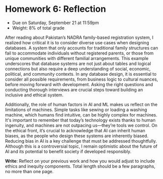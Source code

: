 # Homework 6: Reflection

- Due on Saturday, September 21 at 11:59pm
- Weight: 8% of total grade

After reading about Pakistan’s NADRA family-based registration system, I realized how critical it is to consider diverse use cases when designing databases. A system that only accounts for traditional family structures can fail to accommodate individuals without registered parents, or those from unique communities with different familial arrangements. This example underscores that database systems are not just about tables and logical connections but also require a deep understanding of social, economic, political, and community contexts. In any database design, it is essential to consider all possible requirements, from business logic to cultural nuances, before moving forward with development. Asking the right questions and conducting thorough interviews are crucial steps toward building an inclusive and ethical system.

Additionally, the role of human factors in AI and ML makes us reflect on the limitations of machines. Simple tasks like sewing or loading a washing machine, which humans find intuitive, can be highly complex for machines. It's important to remember that today’s technology exists thanks to human ingenuity, and machines are not outpacing us—they’re tools we control. On the ethical front, it’s crucial to acknowledge that AI can inherit human biases, as the people who design these systems are inherently biased. Reducing bias in AI is a key challenge that must be addressed thoughtfully. Although this is a controversial topic, I remain optimistic about the future of AI and its potential to benefit society if developed responsibly.

**Write**: Reflect on your previous work and how you would adjust to include ethics and inequity components. Total length should be a few paragraphs, no more than one page.
